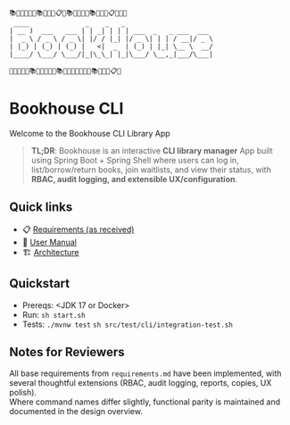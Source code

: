 ```text
📚📗📒📙📘📕📚📖📓📕📋📝📚📗📒📙📕📚📖📓📕📋📝📕📘
 ____              _    _   _                      
| __ )  ___   ___ | | _| | | | ___  _   _ ___  ___ 
|  _ \ / _ \ / _ \| |/ / |_| |/ _ \| | | / __|/ _ \
| |_) | (_) | (_) |   <|  _  | (_) | |_| \__ \  __/
|____/ \___/ \___/|_|\_\_| |_|\___/ \__,_|___/\___|

📒📖📓📕📝📚📗📒📙📘📕📚📒📙📘📗📙📘📕📚📖📓📕📋📝
```

# Bookhouse CLI
Welcome to the Bookhouse CLI Library App

> **TL;DR**: Bookhouse is an interactive **CLI library manager** App built using Spring Boot + Spring Shell where users can log in, list/borrow/return books, join waitlists, and view their status, with **RBAC, audit logging, and extensible UX/configuration**.


## Quick links
- 📋 [Requirements (as received)](docs/requirements.md)
- 📓 [User Manual](docs/user_manual.md)
- 🏗️ [Architecture](docs/design_documentation.md)

## Quickstart
- Prereqs: <JDK 17 or Docker>
- Run: `sh start.sh`
- Tests: `./mvnw test`
        `sh src/test/cli/integration-test.sh`

## Notes for Reviewers

All base requirements from `requirements.md` have been implemented, with several thoughtful extensions (RBAC, audit logging, reports, copies, UX polish).  
Where command names differ slightly, functional parity is maintained and documented in the design overview.
